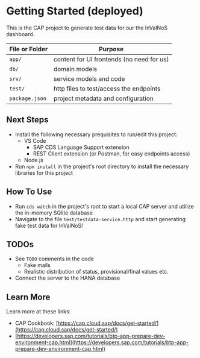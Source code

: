 # Getting Started (deployed)

This is the CAP project to generate test data for our the InValNoS dashboard.

| File or Folder   | Purpose                                   |
| ---------------- | ----------------------------------------- |
| `app/`         | content for UI frontends (no need for us) |
| `db/`          | domain models                             |
| `srv/`         | service models and code                   |
| `test/`        | http files to test/access the endpoints   |
| `package.json` | project metadata and configuration        |


## Next Steps

- Install the following necessary prequisites to run/edit this project:
  - VS Code
    - SAP CDS Language Support extension
    - REST Client extension (or Postman, for easy endpoints access)
  - Node.js
- Run `npm install` in the project's root directory to install the necessary libraries for this project

## How To Use

- Run `cds watch` in the project's root to start a local CAP server and utilize the in-memory SQlite database
- Navigate to the file `test/testdata-service.http` and start generating fake test data for InValNoS!

## TODOs

- See `TODO` comments in the code
  - Fake mails
  - Realistic distribution of status, provisional/final values etc.
- Connect the server to the HANA database

## Learn More

Learn more at these links:

- CAP Cookbook: [https://cap.cloud.sap/docs/get-started/](https://cap.cloud.sap/docs/get-started/)
- [https://developers.sap.com/tutorials/btp-app-prepare-dev-environment-cap.html](https://developers.sap.com/tutorials/btp-app-prepare-dev-environment-cap.html)
